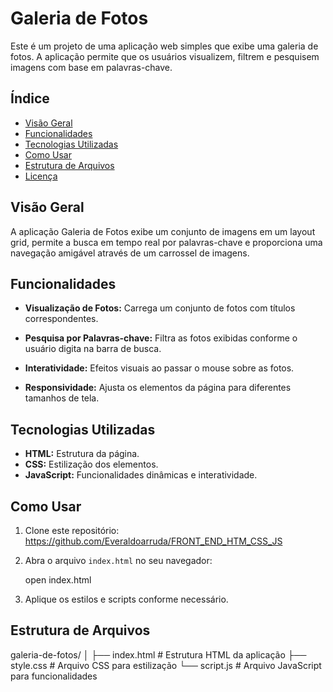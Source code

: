 # Galeria de Fotos

Este é um projeto de uma aplicação web simples que exibe uma galeria de fotos. A aplicação permite que os usuários visualizem, filtrem e pesquisem imagens com base em palavras-chave.

## Índice
- [Visão Geral](#visão-geral)
- [Funcionalidades](#funcionalidades)
- [Tecnologias Utilizadas](#tecnologias-utilizadas)
- [Como Usar](#como-usar)
- [Estrutura de Arquivos](#estrutura-de-arquivos)
- [Licença](#licença)

## Visão Geral

A aplicação Galeria de Fotos exibe um conjunto de imagens em um layout grid, permite a busca em tempo real por palavras-chave e proporciona uma navegação amigável através de um carrossel de imagens. 

## Funcionalidades

- **Visualização de Fotos:** Carrega um conjunto de fotos com títulos correspondentes.
- **Pesquisa por Palavras-chave:** Filtra as fotos exibidas conforme o usuário digita na barra de busca.

- **Interatividade:** Efeitos visuais ao passar o mouse sobre as fotos.
- **Responsividade:** Ajusta os elementos da página para diferentes tamanhos de tela.

## Tecnologias Utilizadas

- **HTML:** Estrutura da página.
- **CSS:** Estilização dos elementos.
- **JavaScript:** Funcionalidades dinâmicas e interatividade.


## Como Usar

1. Clone este repositório:
    https://github.com/Everaldoarruda/FRONT_END_HTM_CSS_JS
  
 
2. Abra o arquivo `index.html` no seu navegador:
    
    open index.html
    
4. Aplique os estilos e scripts conforme necessário.

## Estrutura de Arquivos

galeria-de-fotos/
│
├── index.html         # Estrutura HTML da aplicação
├── style.css          # Arquivo CSS para estilização
└── script.js          # Arquivo JavaScript para funcionalidades
